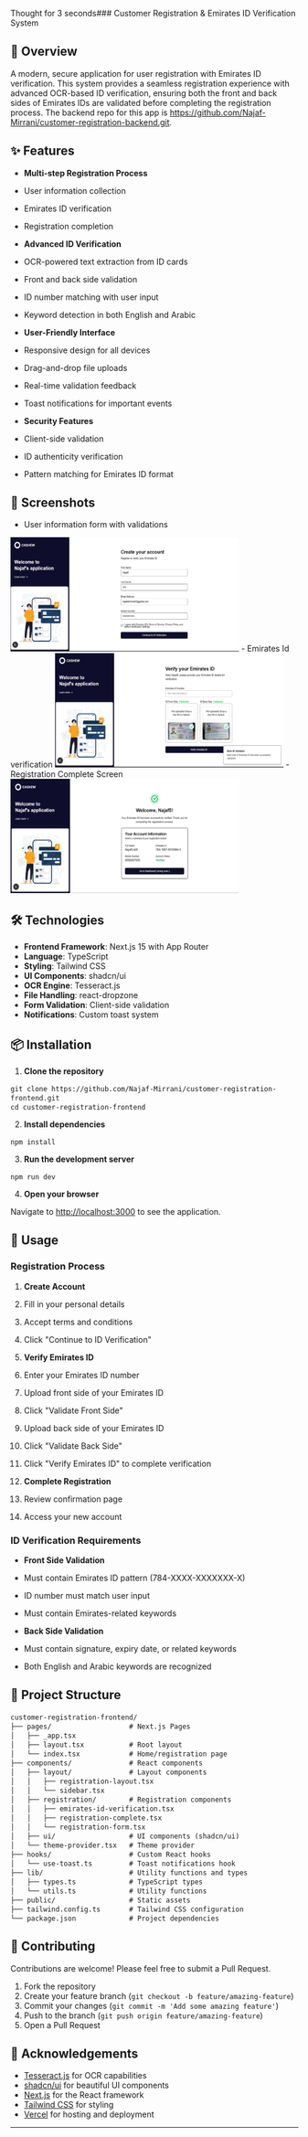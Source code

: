 Thought for 3 seconds### Customer Registration & Emirates ID Verification System

## 🚀 Overview

A modern, secure application for user registration with Emirates ID verification. This system provides a seamless registration experience with advanced OCR-based ID verification, ensuring both the front and back sides of Emirates IDs are validated before completing the registration process. The backend repo for this app is https://github.com/Najaf-Mirrani/customer-registration-backend.git. 

## ✨ Features

- **Multi-step Registration Process**

- User information collection
- Emirates ID verification
- Registration completion



- **Advanced ID Verification**

- OCR-powered text extraction from ID cards
- Front and back side validation
- ID number matching with user input
- Keyword detection in both English and Arabic



- **User-Friendly Interface**

- Responsive design for all devices
- Drag-and-drop file uploads
- Real-time validation feedback
- Toast notifications for important events



- **Security Features**

- Client-side validation
- ID authenticity verification
- Pattern matching for Emirates ID format





## 📸 Screenshots
- User information form with validations
<img src="src/assets/cashew1.png" alt="Alt text" width="400" height="200">
- Emirates Id verification
<img src="src/assets/cashew2.png" alt="Alt text" width="400" height="200">
- Registration Complete Screen
<img src="src/assets/cashew3.png" alt="Alt text" width="400" height="200">

## 🛠️ Technologies

- **Frontend Framework**: Next.js 15 with App Router
- **Language**: TypeScript
- **Styling**: Tailwind CSS
- **UI Components**: shadcn/ui
- **OCR Engine**: Tesseract.js
- **File Handling**: react-dropzone
- **Form Validation**: Client-side validation
- **Notifications**: Custom toast system


## 📦 Installation

1. **Clone the repository**


```shellscript
git clone https://github.com/Najaf-Mirrani/customer-registration-frontend.git
cd customer-registration-frontend

```

2. **Install dependencies**


```shellscript
npm install
```

3. **Run the development server**


```shellscript
npm run dev
```

4. **Open your browser**


Navigate to [http://localhost:3000](http://localhost:3000) to see the application.

## 🔧 Usage

### Registration Process

1. **Create Account**

1. Fill in your personal details
2. Accept terms and conditions
3. Click "Continue to ID Verification"



2. **Verify Emirates ID**

1. Enter your Emirates ID number
2. Upload front side of your Emirates ID
3. Click "Validate Front Side"
4. Upload back side of your Emirates ID
5. Click "Validate Back Side"
6. Click "Verify Emirates ID" to complete verification



3. **Complete Registration**

1. Review confirmation page
2. Access your new account





### ID Verification Requirements

- **Front Side Validation**

- Must contain Emirates ID pattern (784-XXXX-XXXXXXX-X)
- ID number must match user input
- Must contain Emirates-related keywords



- **Back Side Validation**

- Must contain signature, expiry date, or related keywords
- Both English and Arabic keywords are recognized





## 📁 Project Structure

```plaintext
customer-registration-frontend/
├── pages/                   # Next.js Pages
│   ├── _app.tsx              
│   ├── layout.tsx           # Root layout
│   └── index.tsx            # Home/registration page
├── components/              # React components
│   ├── layout/              # Layout components
│   │   ├── registration-layout.tsx
│   │   └── sidebar.tsx
│   ├── registration/        # Registration components
│   │   ├── emirates-id-verification.tsx
│   │   ├── registration-complete.tsx
│   │   └── registration-form.tsx
│   ├── ui/                  # UI components (shadcn/ui)
│   └── theme-provider.tsx   # Theme provider
├── hooks/                   # Custom React hooks
│   └── use-toast.ts         # Toast notifications hook
├── lib/                     # Utility functions and types
│   ├── types.ts             # TypeScript types
│   └── utils.ts             # Utility functions
├── public/                  # Static assets
├── tailwind.config.ts       # Tailwind CSS configuration
└── package.json             # Project dependencies
```

## 🤝 Contributing

Contributions are welcome! Please feel free to submit a Pull Request.

1. Fork the repository
2. Create your feature branch (`git checkout -b feature/amazing-feature`)
3. Commit your changes (`git commit -m 'Add some amazing feature'`)
4. Push to the branch (`git push origin feature/amazing-feature`)
5. Open a Pull Request

## 🙏 Acknowledgements

- [Tesseract.js](https://github.com/naptha/tesseract.js) for OCR capabilities
- [shadcn/ui](https://ui.shadcn.com/) for beautiful UI components
- [Next.js](https://nextjs.org/) for the React framework
- [Tailwind CSS](https://tailwindcss.com/) for styling
- [Vercel](https://vercel.com/) for hosting and deployment


---
